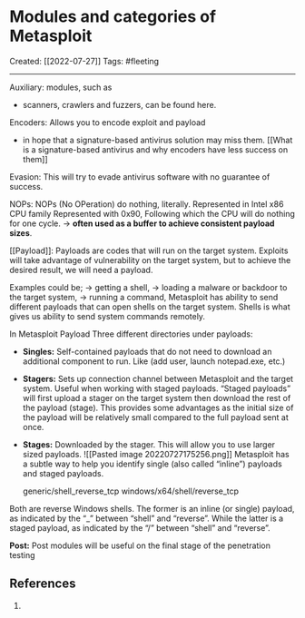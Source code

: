 

# Modules and categories of Metasploit
Created:  [[2022-07-27]]
Tags: #fleeting 

---
Auxiliary: modules, such as 
- scanners, crawlers and fuzzers, can be found here.


Encoders: Allows you to encode exploit and payload 
- in hope that a signature-based antivirus solution may miss them.
[[What is a signature-based antivirus and why encoders have less success on them]]


Evasion: This will try to evade antivirus software with no guarantee of success. 


NOPs: NOPs (No OPeration) do nothing, literally.
Represented in Intel x86 CPU family 
Represented with 0x90, 
Following which the CPU will do nothing for one cycle. 
-> **often used as a buffer to achieve consistent payload sizes**.


[[Payload]]: Payloads are codes that will run on the target system.
Exploits will take advantage of vulnerability on the target system, 
but to achieve the desired result, we will need a payload. 

Examples could be; 
-> getting a shell, 
-> loading a malware or backdoor to the target system, 
-> running a command, 
Metasploit has ability to send different payloads that can open shells on the target system. Shells is what gives us ability to send system commands remotely. 

In Metasploit Payload
Three different directories under payloads:
-   **Singles:** 
    Self-contained payloads that do not need to download an additional component to run.
    Like (add user, launch notepad.exe, etc.) 

-   **Stagers:** 
    Sets up connection channel between Metasploit and the target system. 
    Useful when working with staged payloads. “Staged payloads” will first upload a stager on the target system then download the rest of the payload (stage). This provides some advantages as the initial size of the payload will be relatively small compared to the full payload sent at once.

-   **Stages:** Downloaded by the stager. This will allow you to use larger sized payloads.
![[Pasted image 20220727175256.png]]
Metasploit has a subtle way to help you identify single (also called “inline”) payloads and staged payloads.

    generic/shell_reverse_tcp
    windows/x64/shell/reverse_tcp

Both are reverse Windows shells. 
The former is an inline (or single) payload, as indicated by the “_” between “shell” and “reverse”. While the latter is a staged payload, as indicated by the “/” between “shell” and “reverse”.


**Post:** Post modules will be useful on the final stage of the penetration testing












## References
1. 